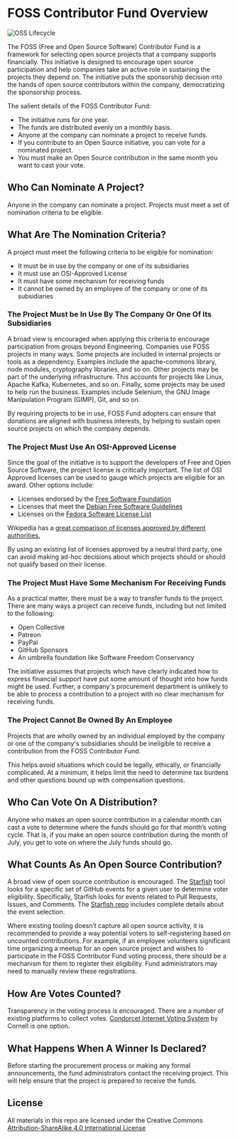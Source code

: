 # FOSS Contributor Fund Overview

![OSS Lifecycle](https://img.shields.io/osslifecycle/indeedeng/FOSS-Contributor-Fund.svg)

The FOSS (Free and Open Source Software) Contributor Fund is a framework for selecting open source projects that a company supports financially. This initiative is designed to encourage open source participation and help companies take an active role in sustaining the projects they depend on. The initiative puts the sponsorship decision into the hands of open source contributors within the company, democratizing the sponsorship process.

The salient details of the FOSS Contributor Fund:

* The initiative runs for one year.
* The funds are distributed evenly on a monthly basis.
* Anyone at the company can nominate a project to receive funds.
* If you contribute to an Open Source initiative, you can vote for a nominated project.
* You must make an Open Source contribution in the same month you want to cast your vote.

## Who Can Nominate A Project?

Anyone in the company can nominate a project. Projects must meet a set of nomination criteria to be eligible.

## What Are The Nomination Criteria?

A project must meet the following criteria to be eligible for nomination:

* It must be in use by the company or one of its subsidiaries
* It must use an OSI-Approved License
* It must have some mechanism for receiving funds
* It cannot be owned by an employee of the company or one of its subsidiaries

### The Project Must be In Use By The Company Or One Of Its Subsidiaries

A broad view is encouraged when applying this criteria to encourage participation from groups beyond Engineering. Companies use FOSS projects in many ways. Some projects are included in internal projects or tools as a dependency. Examples include the apache-commons library, node modules, cryptography libraries, and so on. Other projects may be part of the underlying infrastructure. This accounts for projects like Linux, Apache Kafka, Kubernetes, and so on. Finally, some projects may be  used to help run the business. Examples include Selenium, the GNU Image Manipulation Program (GIMP), Git, and so on.

By requiring projects to be in use, FOSS Fund adopters can ensure that donations are aligned with business interests, by helping to sustain open source projects on which the company depends.

### The Project Must Use An OSI-Approved License

Since the goal of the initiative is to support the developers of Free and Open Source Software, the project license is critically important. The list of OSI Approved licenses can be used to gauge which projects are eligible for an award. Other options include:
* Licenses endorsed by the [Free Software Foundation](https://www.gnu.org/licenses/license-list.html)
* Licenses that meet the [Debian Free Software Guidelines](https://wiki.debian.org/DFSGLicenses)
* Licenses on the [Fedora Software License List](https://fedoraproject.org/wiki/Licensing:Main?rd=Licensing)

Wikipedia has a [great comparison of licenses approved by different authorities.](https://en.wikipedia.org/wiki/Comparison_of_free_and_open-source_software_licenses#Approvals)

By using an existing list of licenses approved by a neutral third party, one can avoid making ad-hoc decisions about which projects should or should not qualify based on their license.

### The Project Must Have Some Mechanism For Receiving Funds

As a practical matter, there must be a way to transfer funds to the project. There are many ways a project can receive funds, including but not limited to the following:

* Open Collective
* Patreon
* PayPal
* GitHub Sponsors
* An umbrella foundation like Software Freedom Conservancy

The initiative assumes that projects which have clearly indicated how to express financial support have put some amount of thought into how funds might be used. Further, a company's procurement department is unlikely to be able to process a contribution to a project with no clear mechanism for receiving funds.

### The Project Cannot Be Owned By An Employee

Projects that are wholly owned by an individual employed by the company or one of the company's subsidiaries should be ineligible to receive a contribution from the FOSS Contributor Fund.

This helps avoid situations which could be legally, ethically, or financially complicated. At a minimum, it helps limit the need to determine  tax burdens and other questions bound up with compensation questions.

## Who Can Vote On A Distribution?

Anyone who makes an open source contribution in a calendar month can cast a vote to determine where the funds should go for that month’s voting cycle. That is, if you make an open source contribution during the month of July, you get to vote on where the July funds should go.

## What Counts As An Open Source Contribution?

A broad view of open source contribution is encouraged. The [Starfish](https://github.com/indeedeng/starfish) tool looks for a specific set of GitHub events for a given user to determine voter eligibility. Specifically, Starfish looks for events related to Pull Requests, Issues, and Comments. The [Starfish repo](https://github.com/indeedeng/starfish) includes complete details about the event selection.

Where existing tooling doesn’t capture all open source activity, it is recommended to provide a way potential voters to self-registering based on uncounted contributions. For example, if an employee volunteers significant time organizing a meetup for an open source project and wishes to participate in the FOSS Contributor Fund voting process, there should be a mechanism for them to register their eligibility. Fund administrators may need to manually review these registrations.

## How Are Votes Counted?

Transparency in the voting process is encouraged. There are a number of existing platforms to collect votes. [Condorcet Internet Voting System](https://civs.cs.cornell.edu/) by Cornell is one option.

## What Happens When A Winner Is Declared?

Before starting the procurement process or making any formal announcements, the fund administrators contact the receiving project. This will help ensure that the project is prepared to receive the funds.

## License

All materials in this repo are licensed under the Creative Commons [Attribution-ShareAlike 4.0 International License](https://creativecommons.org/licenses/by-sa/4.0/)
